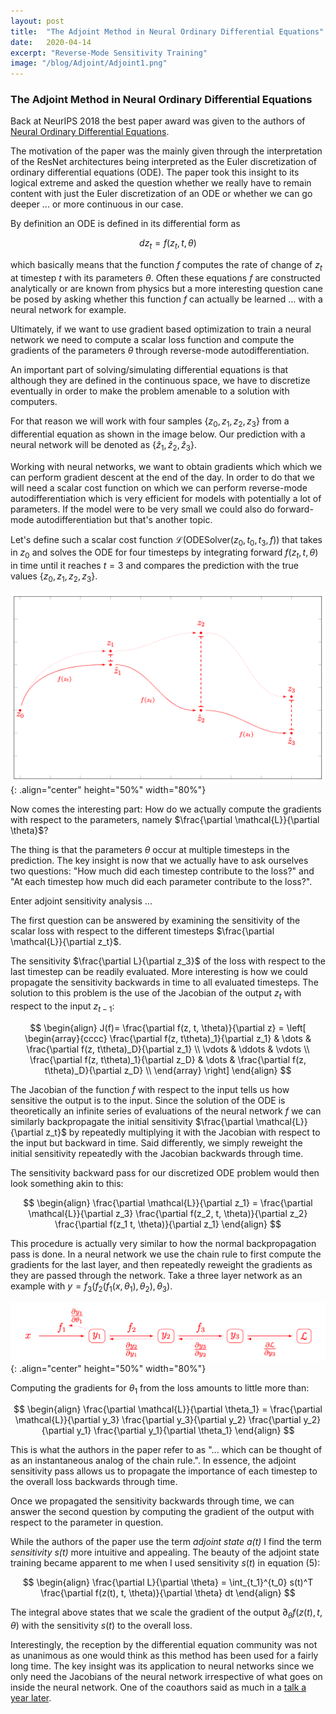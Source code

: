 ```yaml
---
layout: post
title:  "The Adjoint Method in Neural Ordinary Differential Equations"
date:   2020-04-14
excerpt: "Reverse-Mode Sensitivity Training"
image: "/blog/Adjoint/Adjoint1.png"
---
```

<head>
<script type="text/x-mathjax-config"> MathJax.Hub.Config({ TeX: { equationNumbers: { autoNumber: "all" } } }); </script>
       <script type="text/x-mathjax-config">
         MathJax.Hub.Config({
           tex2jax: {
             inlineMath: [ ['$','$'], ["\\(","\\)"] ],
             displayMath: [['$$','$$']],
             processEscapes: true
           }
         });
       </script>
       <script src="https://cdn.mathjax.org/mathjax/latest/MathJax.js?config=TeX-AMS-MML_HTMLorMML" type="text/javascript"></script>
</head>

### The Adjoint Method in Neural Ordinary Differential Equations

Back at NeurIPS 2018 the best paper award was given to the authors of [Neural Ordinary Differential Equations](https://arxiv.org/pdf/1806.07366.pdf).

The motivation of the paper was the mainly given through the interpretation of the ResNet architectures being interpreted as the Euler discretization of ordinary differential equations (ODE).
The paper took this insight to its logical extreme and asked the question whether we really have to remain content with just the Euler discretization of an ODE or whether we can go deeper ... or more continuous in our case.

By definition an ODE is defined in its differential form as

$$ 
dz_t = f(z_t, t, \theta)
$$

which basically means that the function $f$ computes the rate of change of $z_t$ at timestep $t$ with its parameters $\theta$.
Often these equations $f$ are constructed analytically or are known from physics but a more interesting question cane be posed by asking whether this function $f$ can actually be learned ... with a neural network for example.

Ultimately, if we want to use gradient based optimization to train a neural network we need to compute a scalar loss function and compute the gradients of the parameters $\theta$ through reverse-mode autodifferentiation.

An important part of solving/simulating differential equations is that although they are defined in the continuous space, we have to discretize eventually in order to make the problem amenable to a solution with computers.

For that reason we will work with four samples $\{z_0, z_1, z_2, z_3 \}$ from a differential equation as shown in the image below. Our prediction with a neural network will be denoted as $\{\hat{z}_1, \hat{z}_2, \hat{z}_3 \}$.

Working with neural networks, we want to obtain gradients which which we can perform gradient descent at the end of the day. In order to do that we will need a scalar cost function on which we can perform reverse-mode autodifferentiation which is very efficient for models with potentially a lot of parameters. If the model were to be very small we could also do forward-mode autodifferentiation but that's another topic.

Let's define such a scalar cost function $\mathcal{L}(\text{ODESolver}(z_0, t_0, t_3, f))$ that takes in $z_0$ and solves the ODE for four timesteps by integrating forward $f(z_t, t, \theta)$ in time until it reaches $t=3$ and compares the prediction with the true values $\{z_0, z_1, z_2, z_3 \}$.

![](/blog/Adjoint/Adjoint1.png){: .align="center" height="50%" width="80%"}

Now comes the interesting part: How do we actually compute the gradients with respect to the parameters, namely $\frac{\partial \mathcal{L}}{\partial \theta}$?

The thing is that the parameters $\theta$ occur at multiple timesteps in the prediction.
The key insight is now that we actually have to ask ourselves two questions: "How much did each timestep contribute to the loss?" and "At each timestep how much did each parameter contribute to the loss?".

Enter adjoint sensitivity analysis ...

The first question can be answered by examining the sensitivity of the scalar loss with respect to the different timesteps $\frac{\partial \mathcal{L}}{\partial z_t}$.

The sensitivity $\frac{\partial L}{\partial z_3}$ of the loss with respect to the last timestep can be readily evaluated.
More interesting is how we could propagate the sensitivity backwards in time to all evaluated timesteps.
The solution to this problem is the use of the Jacobian of the output $z_t$ with respect to the input $z_{t-1}$:

$$
\begin{align}
J(f)= \frac{\partial f(z, t, \theta)}{\partial z} = 
\left[
\begin{array}{cccc}
\frac{\partial f(z, t\theta)_1}{\partial z_1} & \dots & \frac{\partial f(z, t\theta)_D}{\partial z_1} \\
\vdots & \ddots & \vdots \\
\frac{\partial f(z, t\theta)_1}{\partial z_D} & \dots & \frac{\partial f(z, t\theta)_D}{\partial z_D} \\
\end{array}
\right]
\end{align}
$$

The Jacobian of the function $f$ with respect to the input tells us how sensitive the output is to the input.
Since the solution of the ODE is theoretically an infinite series of evaluations of the neural network $f$ we can similarly backpropagate the initial sensitivity $\frac{\partial \mathcal{L}}{\partial z_t}$ by repeatedly multiplying it with the Jacobian with respect to the input but backward in time.
Said differently, we simply reweight the initial sensitivity repeatedly with the Jacobian backwards through time. 

The sensitivity backward pass for our discretized ODE problem would then look something akin to this:

$$
\begin{align}
\frac{\partial \mathcal{L}}{\partial z_1} =
 \frac{\partial \mathcal{L}}{\partial z_3} 
 \frac{\partial f(z_2, t, \theta)}{\partial z_2} 
 \frac{\partial f(z_1 t, \theta)}{\partial z_1} 
\end{align}
$$

This procedure is actually very similar to how the normal backpropagation pass is done.
In a neural network we use the chain rule to first compute the gradients for the last layer, and then repeatedly reweight the gradients as they are passed through the network.
Take a three layer network as an example with $y = f_3(f_2(f_1(x, \theta_1), \theta_2), \theta_3)$.

![](/blog/Adjoint/Adjoint2.png){: .align="center" height="50%" width="80%"}

Computing the gradients for $\theta_1$ from the loss amounts to little more than:

$$
\begin{align}
\frac{\partial \mathcal{L}}{\partial \theta_1} =
 \frac{\partial \mathcal{L}}{\partial y_3} 
 \frac{\partial y_3}{\partial y_2} 
 \frac{\partial y_2}{\partial y_1} 
 \frac{\partial y_1}{\partial \theta_1} 
\end{align}
$$

This is what the authors in the paper refer to as "... which can be thought of as an instantaneous analog of the chain rule.".
In essence, the adjoint sensitivity pass allows us to propagate the importance of each timestep to the overall loss backwards through time.

Once we propagated the sensitivity backwards through time, we can answer the second question by computing the gradient of the output with respect to the parameter in question.

While the authors of the paper use the term *adjoint state $a(t)$* I find the term *sensitivity $s(t)$* more intuitive and appealing.
The beauty of the adjoint state training became apparent to me when I used sensitivity $s(t)$ in equation (5): 

$$
\begin{align}
\frac{\partial L}{\partial \theta} = \int_{t_1}^{t_0} s(t)^T \frac{\partial f(z(t), t, \theta)}{\partial \theta} dt
\end{align}
$$

The integral above states that we scale the gradient of the output $\partial_\theta f(z(t), t, \theta)$ with the sensitivity $s(t)$ to the overall loss.

Interestingly, the reception by the differential equation community was not as unanimous as one would think as this method has been used for a fairly long time. The key insight was its application to neural networks since we only need the Jacobians of the neural network irrespective of what goes on inside the neural network. One of the coauthors said as much in a [talk a year later](https://www.youtube.com/watch?v=YZ-_E7A3V2w).